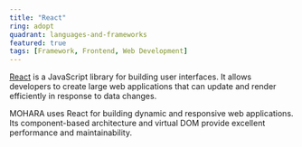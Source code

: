 ```yaml
---
title: "React"
ring: adopt
quadrant: languages-and-frameworks
featured: true
tags: [Framework, Frontend, Web Development]
---
```


[React](https://reactjs.org/) is a JavaScript library for building user interfaces. It allows developers to create large web applications that can update and render efficiently in response to data changes.

MOHARA uses React for building dynamic and responsive web applications. Its component-based architecture and virtual DOM provide excellent performance and maintainability.
